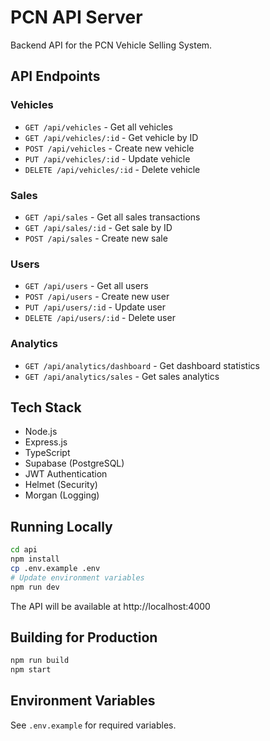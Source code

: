 # PCN API Server

Backend API for the PCN Vehicle Selling System.

## API Endpoints

### Vehicles
- `GET /api/vehicles` - Get all vehicles
- `GET /api/vehicles/:id` - Get vehicle by ID
- `POST /api/vehicles` - Create new vehicle
- `PUT /api/vehicles/:id` - Update vehicle
- `DELETE /api/vehicles/:id` - Delete vehicle

### Sales
- `GET /api/sales` - Get all sales transactions
- `GET /api/sales/:id` - Get sale by ID
- `POST /api/sales` - Create new sale

### Users
- `GET /api/users` - Get all users
- `POST /api/users` - Create new user
- `PUT /api/users/:id` - Update user
- `DELETE /api/users/:id` - Delete user

### Analytics
- `GET /api/analytics/dashboard` - Get dashboard statistics
- `GET /api/analytics/sales` - Get sales analytics

## Tech Stack

- Node.js
- Express.js
- TypeScript
- Supabase (PostgreSQL)
- JWT Authentication
- Helmet (Security)
- Morgan (Logging)

## Running Locally

```bash
cd api
npm install
cp .env.example .env
# Update environment variables
npm run dev
```

The API will be available at http://localhost:4000

## Building for Production

```bash
npm run build
npm start
```

## Environment Variables

See `.env.example` for required variables.
